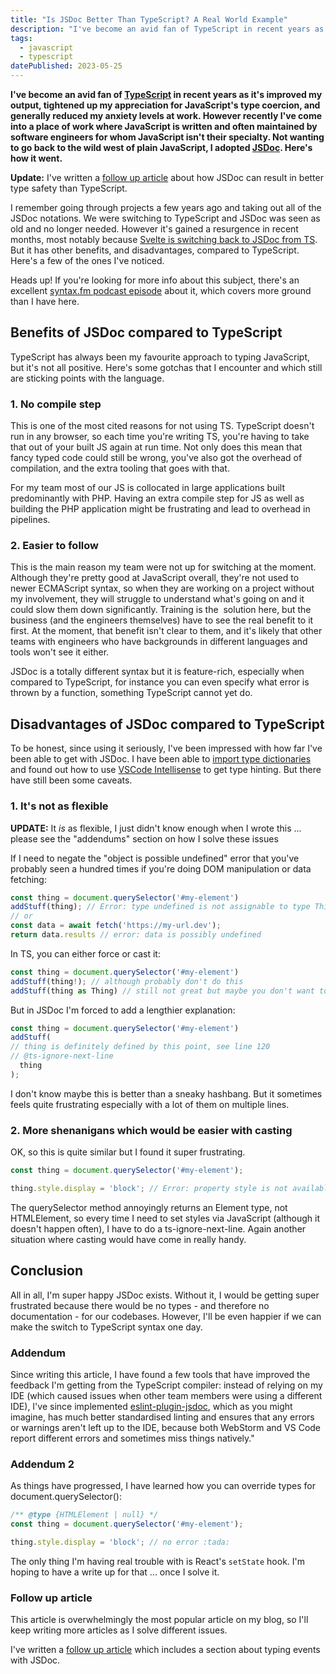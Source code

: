 ```yaml
---
title: "Is JSDoc Better Than TypeScript? A Real World Example"
description: "I've become an avid fan of TypeScript in recent years as it's improved my output, tightened up my appreciation for JavaScript's type coercion, and generally reduced my anxiety levels at work. However recently I've come into a place of work where JavaScript is written and often maintained by software engineers for whom JavaScript isn't their speciality. Not wanting to go back to the wild west of plain JavaScript, I adopted JSDoc. Here's how it went."
tags: 
  - javascript
  - typescript
datePublished: 2023-05-25
---
```

**I've become an avid fan of [TypeScript](https://www.typescriptlang.org/) in recent years as it's improved my output, tightened up my appreciation for JavaScript's type coercion, and generally reduced my anxiety levels at work. However recently I've come into a place of work where JavaScript is written and often maintained by software engineers for whom JavaScript isn't their specialty. Not wanting to go back to the wild west of plain JavaScript, I adopted [JSDoc](https://jsdoc.app/). Here's how it went.**

**Update:** I've written a [follow up article](posts/better-type-safety-with-jsdoc) about how JSDoc can result in better type safety than TypeScript.

I remember going through projects a few years ago and taking out all of the JSDoc notations. We were switching to TypeScript and JSDoc was seen as old and no longer needed. However it's gained a resurgence in recent months, most notably because [Svelte is switching back to JSDoc from TS](https://github.com/sveltejs/kit/discussions/4429#discussioncomment-2423814). But it has other benefits, and disadvantages, compared to TypeScript. Here's a few of the ones I've noticed.

Heads up! If you're looking for more info about this subject, there's an excellent [syntax.fm podcast episode](https://syntax.fm/show/624/is-jsdoc-better-than-typescript) about it, which covers more ground than I have here.  

## Benefits of JSDoc compared to TypeScript

TypeScript has always been my favourite approach to typing JavaScript, but it's not all positive. Here's some gotchas that I encounter and which still are sticking points with the language.  

### 1\. No compile step

This is one of the most cited reasons for not using TS. TypeScript doesn't run in any browser, so each time you're writing TS, you're having to take that out of your built JS again at run time. Not only does this mean that fancy typed code could still be wrong, you've also got the overhead of compilation, and the extra tooling that goes with that.

For my team most of our JS is collocated in large applications built predominantly with PHP. Having an extra compile step for JS as well as building the PHP application might be frustrating and lead to overhead in pipelines.  

### 2\. Easier to follow

This is the main reason my team were not up for switching at the moment. Although they're pretty good at JavaScript overall, they're not used to newer ECMAScript syntax, so when they are working on a project without my involvement, they will struggle to understand what's going on and it could slow them down significantly. Training is the  solution here, but the business (and the engineers themselves) have to see the real benefit to it first. At the moment, that benefit isn't clear to them, and it's likely that other teams with engineers who have backgrounds in different languages and tools won't see it either.

JSDoc is a totally different syntax but it is feature-rich, especially when compared to TypeScript, for instance you can even specify what error is thrown by a function, something TypeScript cannot yet do.  

## Disadvantages of JSDoc compared to TypeScript

To be honest, since using it seriously, I've been impressed with how far I've been able to get with JSDoc. I have been able to [import type dictionaries](https://stackoverflow.com/questions/49836644/how-to-import-a-typedef-from-one-file-to-another-in-jsdoc-using-node-js#answer-52847569) and found out how to use [VSCode Intellisense](https://dev.to/sumansarkar/how-to-use-jsdoc-annotations-with-vscode-for-intellisense-7co) to get type hinting. But there have still been some caveats.  

### 1\. It's not as flexible

**UPDATE:** It _is_ as flexible, I just didn't know enough when I wrote this ... please see the "addendums" section on how I solve these issues

If I need to negate the "object is possible undefined" error that you've probably seen a hundred times if you're doing DOM manipulation or data fetching:

```javascript
const thing = document.querySelector('#my-element')
addStuff(thing); // Error: type undefined is not assignable to type Thing 
// or
const data = await fetch('https://my-url.dev');
return data.results // error: data is possibly undefined
```

In TS, you can either force or cast it:

```javascript
const thing = document.querySelector('#my-element')
addStuff(thing!); // although probably don't do this 
addStuff(thing as Thing) // still not great but maybe you don't want to cascade down to catch undefined and oh yes this is so contrived
```

But in JSDoc I'm forced to add a lengthier explanation:

```javascript
const thing = document.querySelector('#my-element')
addStuff(
// thing is definitely defined by this point, see line 120
// @ts-ignore-next-line
  thing
);
```

I don't know maybe this is better than a sneaky hashbang. But it sometimes feels quite frustrating especially with a lot of them on multiple lines.  

### 2\. More shenanigans which would be easier with casting

OK, so this is quite similar but I found it super frustrating.

```javascript
const thing = document.querySelector('#my-element');

thing.style.display = 'block'; // Error: property style is not available on type Element
```

The querySelector method annoyingly returns an Element type, not HTMLElement, so every time I need to set styles via JavaScript (although it doesn't happen often), I have to do a ts-ignore-next-line. Again another situation where casting would have come in really handy.

## Conclusion

All in all, I'm super happy JSDoc exists. Without it, I would be getting super frustrated because there would be no types - and therefore no documentation - for our codebases. However, I'll be even happier if we can make the switch to TypeScript syntax one day.

### Addendum

Since writing this article, I have found a few tools that have improved the feedback I'm getting from the TypeScript compiler: instead of relying on my IDE (which caused issues when other team members were using a different IDE), I've since implemented [eslint-plugin-jsdoc](https://www.npmjs.com/package/eslint-plugin-jsdoc), which as you might imagine, has much better standardised linting and ensures that any errors or warnings aren't left up to the IDE, because both WebStorm and VS Code report different errors and sometimes miss things natively."

### Addendum 2

As things have progressed, I have learned how you can override types for document.querySelector():

```javascript
/** @type {HTMLElement | null} */
const thing = document.querySelector('#my-element');

thing.style.display = 'block'; // no error :tada:
```

The only thing I'm having real trouble with is React's `setState` hook. I'm hoping to have a write up for that ... once I solve it. 

### Follow up article

This article is overwhelmingly the most popular article on my blog, so I'll keep writing more articles as I solve different issues.

I've written a [follow up article](better-type-safety-with-jsdoc) which includes a section about typing events with JSDoc. 